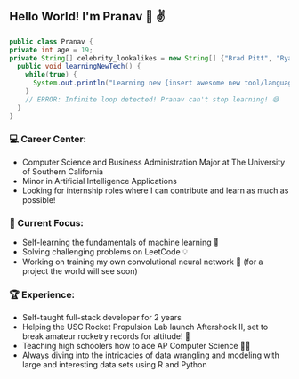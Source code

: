 ## Hello World! I'm Pranav 👋 ✌️

```java
public class Pranav {
private int age = 19;
private String[] celebrity_lookalikes = new String[] {"Brad Pitt", "Ryan Gosling", "Curious George");
  public void learningNewTech() {
    while(true) {
      System.out.println("Learning new {insert awesome new tool/language/framework}");
    }
    // ERROR: Infinite loop detected! Pranav can't stop learning! 😅
  }
}
```
### 💻 Career Center:
- Computer Science and Business Administration Major at The University of Southern California
- Minor in Artificial Intelligence Applications 
- Looking for internship roles where I can contribute and learn as much as possible!
### 🎯 Current Focus:
- Self-learning the fundamentals of machine learning 🤖
- Solving challenging problems on LeetCode 💡
- Working on training my own convolutional neural network 🧠 (for a project the world will see soon)
### 🏆 Experience:
- Self-taught full-stack developer for 2 years
- Helping the USC Rocket Propulsion Lab launch Aftershock II, set to break amateur rocketry records for altitude! 🚀
- Teaching high schoolers how to ace AP Computer Science 🧑‍🏫
- Always diving into the intricacies of data wrangling and modeling with large and interesting data sets using R and Python
  
